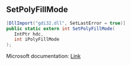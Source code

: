 ## SetPolyFillMode

```csharp
[DllImport("gdi32.dll", SetLastError = true)]
public static extern int SetPolyFillMode(
   IntPtr hdc,
   int iPolyFillMode
);
```

Microsoft documentation: [Link](https://docs.microsoft.com/en-us/windows/win32/api/wingdi/nf-wingdi-setpolyfillmode)
